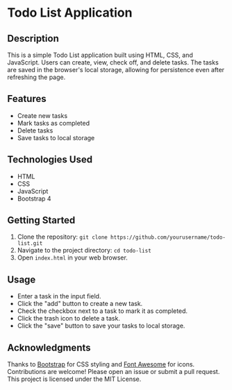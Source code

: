 # Todo List Application

## Description
This is a simple Todo List application built using HTML, CSS, and JavaScript. Users can create, view, check off, and delete tasks. The tasks are saved in the browser's local storage, allowing for persistence even after refreshing the page.

## Features
- Create new tasks
- Mark tasks as completed
- Delete tasks
- Save tasks to local storage

## Technologies Used
- HTML
- CSS
- JavaScript
- Bootstrap 4

## Getting Started
1. Clone the repository: `git clone https://github.com/yourusername/todo-list.git`
2. Navigate to the project directory: `cd todo-list`
3. Open `index.html` in your web browser.

## Usage
- Enter a task in the input field.
- Click the "add" button to create a new task.
- Check the checkbox next to a task to mark it as completed.
- Click the trash icon to delete a task.
- Click the "save" button to save your tasks to local storage.

## Acknowledgments
Thanks to [Bootstrap](https://getbootstrap.com/) for CSS styling and [Font Awesome](https://fontawesome.com/) for icons. Contributions are welcome! Please open an issue or submit a pull request. This project is licensed under the MIT License.
